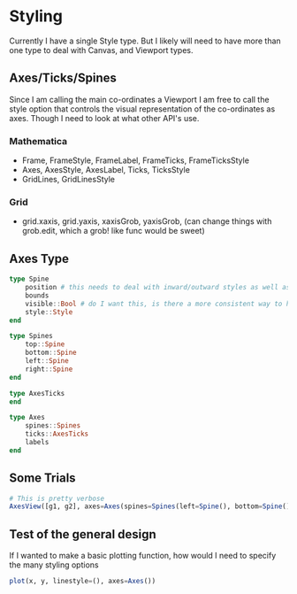# Styling
Currently I have a single Style type. But I likely will need to have more than one type to
deal with Canvas, and Viewport types.

## Axes/Ticks/Spines
Since I am calling the main co-ordinates a Viewport I am free to call the style option that
controls the visual representation of the co-ordinates as axes. Though I need to look at
what other API's use.

### Mathematica
* Frame, FrameStyle, FrameLabel, FrameTicks, FrameTicksStyle
* Axes, AxesStyle, AxesLabel, Ticks, TicksStyle
* GridLines, GridLinesStyle

### Grid
* grid.xaxis, grid.yaxis, xaxisGrob, yaxisGrob, (can change things with grob.edit, which a
    grob! like func would be sweet)

## Axes Type
```julia
type Spine
    position # this needs to deal with inward/outward styles as well as special "center", or the different coordinate locations
    bounds
    visible::Bool # do I want this, is there a more consistent way to have this on/off
    style::Style
end

type Spines
    top::Spine
    bottom::Spine
    left::Spine
    right::Spine
end

type AxesTicks
end

type Axes
    spines::Spines
    ticks::AxesTicks
    labels
end
```

## Some Trials
```julia
# This is pretty verbose
AxesView([g1, g2], axes=Axes(spines=Spines(left=Spine(), bottom=Spine())))
```

## Test of the general design
If I wanted to make a basic plotting function, how would I need to specify the many styling
options
```julia
plot(x, y, linestyle=(), axes=Axes())
```
